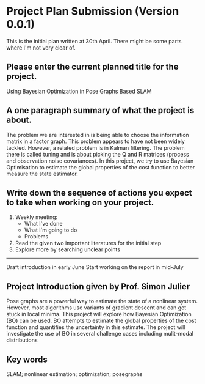 # Project Plan Submission (Version 0.0.1)
This is the initial plan written at 30th April. There might be some parts where I'm not very clear of.

## Please enter the current planned title for the project.

Using Bayesian Optimization in Pose Graphs Based SLAM

## A one paragraph summary of what the project is about.

The problem we are interested in is being able to choose the information matrix in a factor graph. This problem appears to have not been widely tackled. However, a related problem is in Kalman filtering. The problem there is called tuning and is about picking the Q and R matrices (process and observation noise covariances). In this project, we try to use Bayesian Optimisation to estimate the global properties of the cost function to better measure the state estimator.

## Write down the sequence of actions you expect to take when working on your project.
1. Weekly meeting:
   - What I've done
   - What I'm going to do
   - Problems
2. Read the given two important literatures for the initial step
3. Explore more by searching unclear points 

---

Draft introduction in early June
Start working on the report in mid-July


## Project Introduction given by Prof. Simon Julier

Pose graphs are a powerful way to estimate the state of a nonlinear system. However, most algorithms use variants of gradient descent and can get stuck in local minima. This project will explore how Bayesian Optimization (BO) can be used. BO attempts to estimate the global properties of the cost function and quantifies the uncertainty in this estimate. The project will investigate the use of BO in several challenge cases including mulit-modal distributions


## Key words

SLAM; nonlinear estimation; optimization; posegraphs
